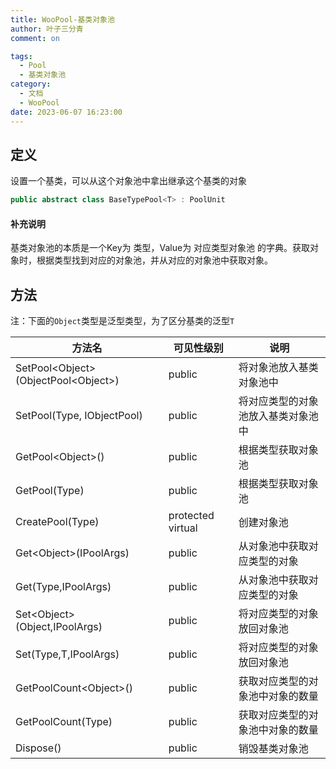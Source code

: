 ```yaml
---
title: WooPool-基类对象池
author: 叶子三分青
comment: on

tags:
  - Pool 
  - 基类对象池
category:
  - 文档
  - WooPool
date: 2023-06-07 16:23:00
---
```


## 定义

设置一个基类，可以从这个对象池中拿出继承这个基类的对象

```csharp
public abstract class BaseTypePool<T> : PoolUnit
```

#### 补充说明

基类对象池的本质是一个Key为 类型，Value为 对应类型对象池 的字典。获取对象时，根据类型找到对应的对象池，并从对应的对象池中获取对象。



## 方法

注：下面的`Object`类型是泛型类型，为了区分基类的泛型`T`

| 方法名                                          | 可见性级别        | 说明                               |
| ----------------------------------------------- | ----------------- | ---------------------------------- |
| SetPool&lt;Object&gt;(ObjectPool&lt;Object&gt;) | public            | 将对象池放入基类对象池中           |
| SetPool(Type, IObjectPool)                      | public            | 将对应类型的对象池放入基类对象池中 |
| GetPool&lt;Object&gt;()                         | public            | 根据类型获取对象池                 |
| GetPool(Type)                                   | public            | 根据类型获取对象池                 |
| CreatePool(Type)                                | protected virtual | 创建对象池                         |
| Get&lt;Object&gt;(IPoolArgs)                    | public            | 从对象池中获取对应类型的对象       |
| Get(Type,IPoolArgs)                             | public            | 从对象池中获取对应类型的对象       |
| Set&lt;Object&gt;(Object,IPoolArgs)             | public            | 将对应类型的对象放回对象池         |
| Set(Type,T,IPoolArgs)                           | public            | 将对应类型的对象放回对象池         |
| GetPoolCount&lt;Object&gt;()                    | public            | 获取对应类型的对象池中对象的数量   |
| GetPoolCount(Type)                              | public            | 获取对应类型的对象池中对象的数量   |
| Dispose()                                       | public            | 销毁基类对象池                     |

